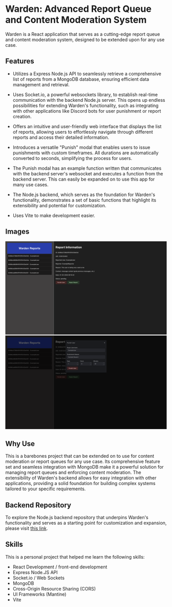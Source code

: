 # Warden: Advanced Report Queue and Content Moderation System

Warden is a React application that serves as a cutting-edge report queue and content moderation system, designed to be extended upon for any use case.

## Features

- Utilizes a Express Node.js API to seamlessly retrieve a comprehensive list of reports from a MongoDB database, ensuring efficient data management and retrieval.

- Uses Socket.io, a powerful websockets library, to establish real-time communication with the backend Node.js server. This opens up endless possibilities for extending Warden's functionality, such as integrating with other applications like Discord bots for user punishment or report creation.

- Offers an intuitive and user-friendly web interface that displays the list of reports, allowing users to effortlessly navigate through different reports and access their detailed information.

- Introduces a versatile "Punish" modal that enables users to issue punishments with custom timeframes. All durations are automatically converted to seconds, simplifying the process for users.

- The Punish modal has an example function written that communicates with the backend server's websocket and executes a function from the backend server. This can easily be expanded on to use this app for many use cases.

- The Node.js backend, which serves as the foundation for Warden's functionality, demonstrates a set of basic functions that highlight its extensibility and potential for customization.

- Uses Vite to make development easier.

## Images

![Main Page](./images/wardenmainscreenshot.png) ![Punish Page](./images/wardenpunishscreenshot.png)

## Why Use

This is a barebones project that can be extended on to use for content moderation or report queues for any use case. Its comprehensive feature set and seamless integration with MongoDB make it a powerful solution for managing report queues and enforcing content moderation. The extensibility of Warden's backend allows for easy integration with other applications, providing a solid foundation for building complex systems tailored to your specific requirements.

## Backend Repository

To explore the Node.js backend repository that underpins Warden's functionality and serves as a starting point for customization and expansion, please visit [this link](https://github.com/add/backend/link/later).

## Skills
This is a personal project that helped me learn the following skills:
- React Development / front-end development
- Express Node.JS API 
- Socket.io / Web Sockets
- MongoDB
- Cross-Origin Resource Sharing (CORS)
- UI Frameworks (Mantine)
- Vite